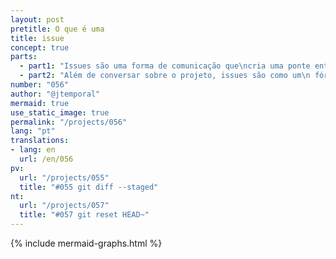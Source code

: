 ```yaml
---
layout: post
pretitle: O que é uma
title: issue
concept: true
parts:
  - part1: "Issues são uma forma de comunicação que\ncria uma ponte entre quem\n mantém o projeto e quem o utiliza"
  - part2: "Além de conversar sobre o projeto, issues são como um\n fórum onde pessoas pode colocar dúvidas, pedir\najuda e apontar erros. Issues também servem para\nacompanhar o progresso do trabalho\n"
number: "056"
author: "@jtemporal"
mermaid: true
use_static_image: true
permalink: "/projects/056"
lang: "pt"
translations:
- lang: en
  url: /en/056
pv:
  url: "/projects/055"
  title: "#055 git diff --staged"
nt:
  url: "/projects/057"
  title: "#057 git reset HEAD~"
---
```


{% include mermaid-graphs.html %}

